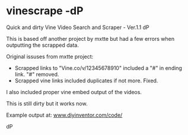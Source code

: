 vinescrape -dP
==========

Quick and dirty Vine Video Search and Scraper - Ver.1.1 dP

This is based off another project by mxtte but had a few errors when outputting the scrapped data.

Original issuses from mxtte project:
- Scrapped links to "Vine.co/v/12345678910" included a "#" in ending link. "#" removed.
- Scrapped vine links included duplicates if not more. Fixed. 

I also included proper vine embed output of the videos.

This is still dirty but it works now.

Example output at: www.diyinventor.com/code/

dP
